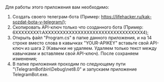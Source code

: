 Для работы этого приложения вам необходимо:
1) Создать своего телеграм-бота (Пример: https://lifehacker.ru/kak-sozdat-bota-v-telegram/);
2) Скопировать API-ключ только что созданного бота (Пример: 6XXXXXXXX1:AXXXXXXXXXXXXXXXXXXXXXXXXXXXXXXXXX4);
3) Открыть файл "Program.cs" в папке данного приложения, и на 14 строке вместо слова в кавычках "YOUR-APIKEY" вставьте свой API-ключ из шага 2 (Кавычки не удаляем. Удаляем только текст между кавычками и вставляем свой API-ключ). После сохраняем изменения;
4) В папке приложения проходим по следующему пути "\TelegramBot\bin\Debug\net8.0" и запускаем приложение TelegramBot.exe.
